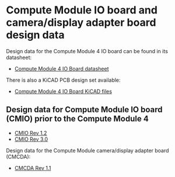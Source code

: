 # Compute Module IO board and camera/display adapter board design data

Design data for the Compute Module 4 IO board can be found in its datasheet:

- [Compute Module 4 IO Board datasheet](https://datasheets.raspberrypi.org/cm4io/cm4io-datasheet.pdf)

There is also a KiCAD PCB design set available:

 - [Compute Module 4 IO Board KiCAD files](https://datasheets.raspberrypi.org/cm4io/CM4IO-KiCAD.zip)

## Design data for Compute Module IO board (CMIO) prior to the Compute Module 4

* [CMIO Rev 1.2](https://datasheets.raspberrypi.org/cmio/RPi-CMIO-R1P2.zip)
* [CMIO Rev 3.0](https://datasheets.raspberrypi.org/cmio/RPi-CMIO-R3P0.zip)

Design data for the Compute Module camera/display adapter board (CMCDA):

* [CMCDA Rev 1.1](https://datasheets.raspberrypi.org/cmcda/RPi-CMCDA-1P1.zip)
